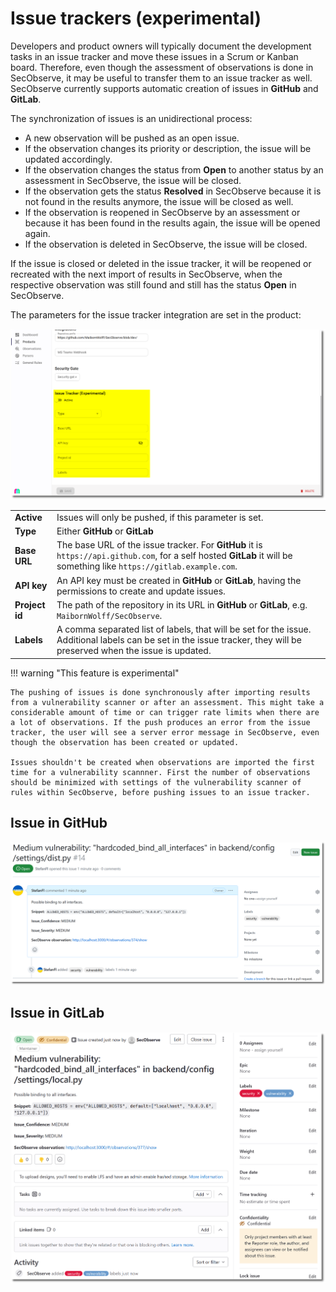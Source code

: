 # Issue trackers (experimental)

Developers and product owners will typically document the development tasks in an issue tracker and move these issues in a Scrum or Kanban board. Therefore, even though the assessment of observations is done in SecObserve, it may be useful to transfer them to an issue tracker as well. SecObserve currently supports automatic creation of issues in **GitHub** and **GitLab**. 

The synchronization of issues is an unidirectional process:

* A new observation will be pushed as an open issue.
* If the observation changes its priority or description, the issue will be updated accordingly.
* If the observation changes the status from **Open** to another status by an assessment in SecObserve, the issue will be closed.
* If the observation gets the status **Resolved** in SecObserve because it is not found in the results anymore, the issue will be closed as well.
* If the observation is reopened in SecObserve by an assessment or because it has been found in the results again, the issue will be opened again.
* If the observation is deleted in SecObserve, the issue will be closed.

If the issue is closed or deleted in the issue tracker, it will be reopened or recreated with the next import of results in SecObserve, when the respective observation was still found and still has the status **Open** in SecObserve.

The parameters for the issue tracker integration are set in the product:

![Issue tracker integration](../assets/images/screenshot_issue_tracker.png)

| | |
|-|-|
| **Active** | Issues will only be pushed, if this parameter is set. |
| **Type** | Either **GitHub** or **GitLab** |
| **Base URL** | The base URL of the issue tracker. For **GitHub** it is `https://api.github.com`, for a self hosted **GitLab** it will be something like `https://gitlab.example.com`. |
| **API key** | An API key must be created in **GitHub** or **GitLab**, having the permissions to create and update issues. |
| **Project id** | The path of the repository in its URL in **GitHub** or **GitLab**, e.g. `MaibornWolff/SecObserve`. |
| **Labels** | A comma separated list of labels, that will be set for the issue. Additional labels can be set in the issue tracker, they will be preserved when the issue is updated. |

!!! warning "This feature is experimental"

    The pushing of issues is done synchronously after importing results from a vulnerability scanner or after an assessment. This might take a considerable amount of time or can trigger rate limits when there are a lot of observations. If the push produces an error from the issue tracker, the user will see a server error message in SecObserve, even though the observation has been created or updated.

    Issues shouldn't be created when observations are imported the first time for a vulnerability scannner. First the number of observations should be minimized with settings of the vulnerability scanner of rules within SecObserve, before pushing issues to an issue tracker.

## Issue in GitHub

![GitHub issue](../assets/images/screenshot_issue_tracker_github.png)

## Issue in GitLab

![GitLab issue](../assets/images/screenshot_issue_tracker_gitlab.png)
